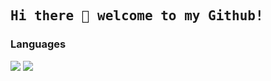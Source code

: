 <h2><samp> Hi there 👋 welcome to my Github!</samp></h2>

<h3>Languages</h3>
<img src="https://img.shields.io/badge/javascript%20-%23323330.svg?&style=for-the-badge&logo=javascript&logoColor=%23F7DF1E" /> 
<img src="https://img.shields.io/badge/python%20-%2314354C.svg?&style=for-the-badge&logo=python&logoColor=white" />




